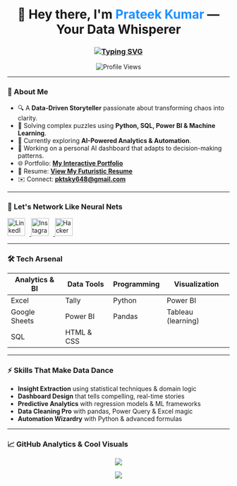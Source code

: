 <h1 align="center">🚀 Hey there, I'm <span style="color:#1E90FF;">Prateek Kumar</span> — Your Data Whisperer</h1>

<h3 align="center">
  <a href="https://github.com/ad741773">
    <img src="https://readme-typing-svg.herokuapp.com?font=Fira+Code&weight=600&size=22&pause=1000&color=00FFFF&center=true&vCenter=true&width=600&lines=Data+Analyst+%7C+Your+Data+Whisperer.;I+Don’t+Just+Analyze+Data,+I+Talk+To+It.;BI+Engineer+%7C+Data+Strategist+%7C+Automator.;Shaping+Tomorrow+With+Today's+Data.;AI+Enthusiast+%7C+Future-Ready+Problem+Solver." alt="Typing SVG" />
  </a>
</h3>

<p align="center">
  <img src="https://komarev.com/ghpvc/?username=ad741773&label=Future+Visits&color=1E90FF&style=flat-square" alt="Profile Views" />
</p>

---

### 🧠 About Me
- 🔍 A **Data-Driven Storyteller** passionate about transforming chaos into clarity.
- 🧩 Solving complex puzzles using **Python, SQL, Power BI & Machine Learning**.
- 🧠 Currently exploring **AI-Powered Analytics & Automation**.
- 🔭 Working on a personal AI dashboard that adapts to decision-making patterns.
- 🌐 Portfolio: [**My Interactive Portfolio**](https://infistudy.github.io/Prateek-portfolio-/)
- 📜 Resume: [**View My Futuristic Resume**](https://infistudy.github.io/Prateek-portfolio-/)
- ✉️ Connect: **pktsky648@gmail.com**

---

### 🔗 Let's Network Like Neural Nets

<p align="left">
  <a href="https://www.linkedin.com/in/prateek-kumar-tripathi-16aa58344" target="_blank">
    <img src="https://skillicons.dev/icons?i=linkedin" height="40" alt="LinkedIn" style="margin-right: 10px;" />
  </a>
  <a href="https://www.instagram.com/its_pratik_tripathi" target="_blank">
    <img src="https://skillicons.dev/icons?i=instagram" height="40" alt="Instagram" style="margin-right: 10px;" />
  </a>
  <a href="https://www.hackerrank.com/profile/d23276292" target="_blank">
    <img src="https://skillicons.dev/icons?i=hackerrank" height="40" alt="HackerRank" style="margin-right: 10px;" />
  </a>
</p>

---

### 🛠 Tech Arsenal

| Analytics & BI | Data Tools | Programming | Visualization |
|----------------|------------|-------------|---------------|
| Excel | Tally | Python | Power BI |
| Google Sheets | Power BI | Pandas | Tableau (learning) |
| SQL |HTML & CSS |

---

### ⚡️ Skills That Make Data Dance

- **Insight Extraction** using statistical techniques & domain logic  
- **Dashboard Design** that tells compelling, real-time stories  
- **Predictive Analytics** with regression models & ML frameworks  
- **Data Cleaning Pro** with pandas, Power Query & Excel magic  
- **Automation Wizardry** with Python & advanced formulas  

---

### 📈 GitHub Analytics & Cool Visuals

<p align="center">
  <img src="https://github-readme-stats.vercel.app/api?username=ad741773&show_icons=true&theme=tokyonight&hide=issues&count_private=true" />
</p>

<p align="center">
  <img src="https://github-readme-streak-stats.herokuapp.com?user=ad741773&theme=radical" />
</p>

